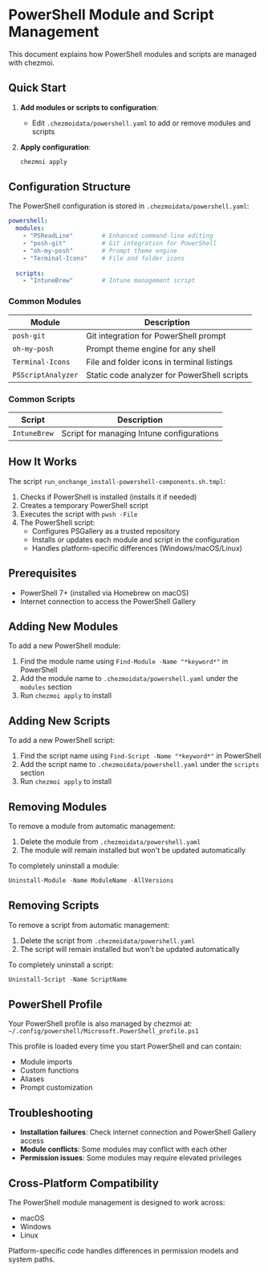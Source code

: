 # PowerShell Module and Script Management

This document explains how PowerShell modules and scripts are managed with chezmoi.

## Quick Start

1. **Add modules or scripts to configuration**:
   - Edit `.chezmoidata/powershell.yaml` to add or remove modules and scripts

2. **Apply configuration**:
   ```bash
   chezmoi apply
   ```

## Configuration Structure

The PowerShell configuration is stored in `.chezmoidata/powershell.yaml`:

```yaml
powershell:
  modules:
    - "PSReadLine"        # Enhanced command-line editing
    - "posh-git"          # Git integration for PowerShell
    - "oh-my-posh"        # Prompt theme engine
    - "Terminal-Icons"    # File and folder icons
  
  scripts:
    - "IntuneBrew"        # Intune management script
```

### Common Modules

| Module             | Description                                 |
| ------------------ | ------------------------------------------- |
| `posh-git`         | Git integration for PowerShell prompt       |
| `oh-my-posh`       | Prompt theme engine for any shell           |
| `Terminal-Icons`   | File and folder icons in terminal listings  |
| `PSScriptAnalyzer` | Static code analyzer for PowerShell scripts |

### Common Scripts

| Script       | Description                               |
| ------------ | ----------------------------------------- |
| `IntuneBrew` | Script for managing Intune configurations |

## How It Works

The script `run_onchange_install-powershell-components.sh.tmpl`:

1. Checks if PowerShell is installed (installs it if needed)
2. Creates a temporary PowerShell script
3. Executes the script with `pwsh -File`
4. The PowerShell script:
   - Configures PSGallery as a trusted repository
   - Installs or updates each module and script in the configuration
   - Handles platform-specific differences (Windows/macOS/Linux)

## Prerequisites

- PowerShell 7+ (installed via Homebrew on macOS)
- Internet connection to access the PowerShell Gallery

## Adding New Modules

To add a new PowerShell module:

1. Find the module name using `Find-Module -Name "*keyword*"` in PowerShell
2. Add the module name to `.chezmoidata/powershell.yaml` under the `modules` section
3. Run `chezmoi apply` to install

## Adding New Scripts

To add a new PowerShell script:

1. Find the script name using `Find-Script -Name "*keyword*"` in PowerShell
2. Add the script name to `.chezmoidata/powershell.yaml` under the `scripts` section
3. Run `chezmoi apply` to install

## Removing Modules

To remove a module from automatic management:

1. Delete the module from `.chezmoidata/powershell.yaml`
2. The module will remain installed but won't be updated automatically

To completely uninstall a module:

```powershell
Uninstall-Module -Name ModuleName -AllVersions
```

## Removing Scripts

To remove a script from automatic management:

1. Delete the script from `.chezmoidata/powershell.yaml`
2. The script will remain installed but won't be updated automatically

To completely uninstall a script:

```powershell
Uninstall-Script -Name ScriptName
```

## PowerShell Profile

Your PowerShell profile is also managed by chezmoi at:
`~/.config/powershell/Microsoft.PowerShell_profile.ps1`

This profile is loaded every time you start PowerShell and can contain:
- Module imports
- Custom functions
- Aliases
- Prompt customization

## Troubleshooting

- **Installation failures**: Check internet connection and PowerShell Gallery access
- **Module conflicts**: Some modules may conflict with each other
- **Permission issues**: Some modules may require elevated privileges

## Cross-Platform Compatibility

The PowerShell module management is designed to work across:
- macOS
- Windows
- Linux

Platform-specific code handles differences in permission models and system paths.